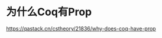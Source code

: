 # 为什么Coq有Prop







https://qastack.cn/cstheory/21836/why-does-coq-have-prop


























